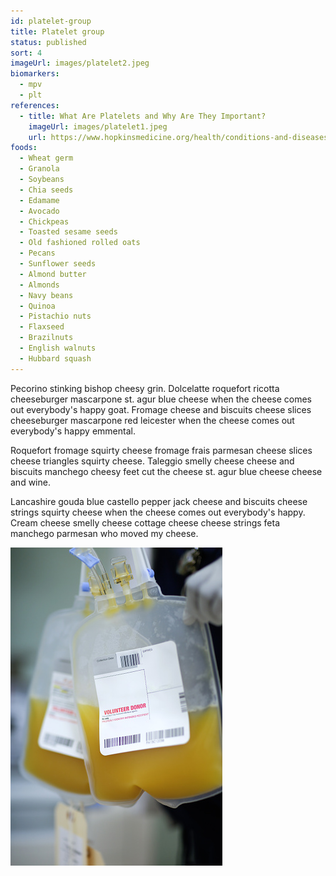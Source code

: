 ```yaml
---
id: platelet-group
title: Platelet group
status: published
sort: 4
imageUrl: images/platelet2.jpeg
biomarkers:
  - mpv
  - plt
references:
  - title: What Are Platelets and Why Are They Important?
    imageUrl: images/platelet1.jpeg
    url: https://www.hopkinsmedicine.org/health/conditions-and-diseases/what-are-platelets-and-why-are-they-important
foods:
  - Wheat germ
  - Granola
  - Soybeans
  - Chia seeds
  - Edamame
  - Avocado
  - Chickpeas
  - Toasted sesame seeds
  - Old fashioned rolled oats
  - Pecans
  - Sunflower seeds
  - Almond butter
  - Almonds
  - Navy beans
  - Quinoa
  - Pistachio nuts
  - Flaxseed
  - Brazilnuts
  - English walnuts
  - Hubbard squash
---
```


Pecorino stinking bishop cheesy grin. Dolcelatte roquefort ricotta cheeseburger mascarpone st. agur blue cheese when the cheese comes out everybody's happy goat. Fromage cheese and biscuits cheese slices cheeseburger mascarpone red leicester when the cheese comes out everybody's happy emmental. 

Roquefort fromage squirty cheese fromage frais parmesan cheese slices cheese triangles squirty cheese. Taleggio smelly cheese cheese and biscuits manchego cheesy feet cut the cheese st. agur blue cheese cheese and wine. 

Lancashire gouda blue castello pepper jack cheese and biscuits cheese strings squirty cheese when the cheese comes out everybody's happy. Cream cheese smelly cheese cottage cheese cheese strings feta manchego parmesan who moved my cheese. 

![Iron](images/platelet3.jpeg)
